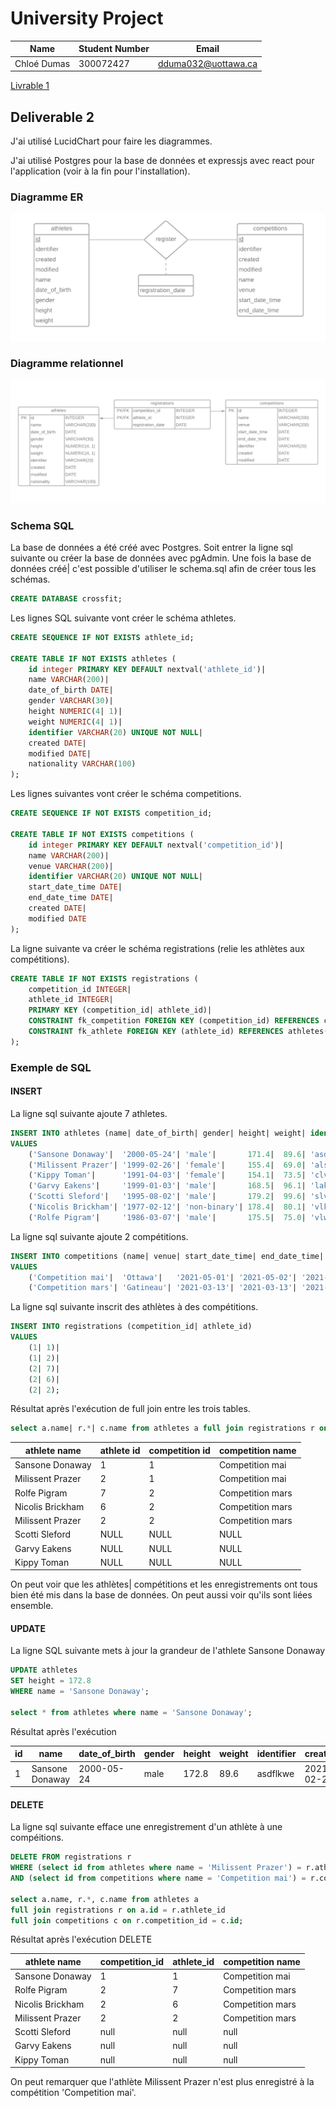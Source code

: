 # University Project

Name | Student Number | Email
-----|----------------|------
Chloé Dumas | 300072427 | dduma032@uottawa.ca

[Livrable 1](livrable1/README.md)

## Deliverable 2

J'ai utilisé LucidChart pour faire les diagrammes.

J'ai utilisé Postgres pour la base de données et expressjs avec react pour l'application (voir à la fin pour l'installation).



### Diagramme ER

![Diagramme ER](Models/modele_er.png)

### Diagramme relationnel

![Diagramme relationnel](Models/modele_relationnel.png)

### Schema SQL

La base de données a été créé avec Postgres.
Soit entrer la ligne sql suivante ou créer la base de données avec pgAdmin.
Une fois la base de données créé| c'est possible d'utiliser le schema.sql afin de créer tous les schémas.

```sql
CREATE DATABASE crossfit;
```

Les lignes SQL suivante vont créer le schéma athletes.

```sql
CREATE SEQUENCE IF NOT EXISTS athlete_id;

CREATE TABLE IF NOT EXISTS athletes (
    id integer PRIMARY KEY DEFAULT nextval('athlete_id')|
    name VARCHAR(200)|
    date_of_birth DATE|
    gender VARCHAR(30)|
    height NUMERIC(4| 1)|
    weight NUMERIC(4| 1)|
    identifier VARCHAR(20) UNIQUE NOT NULL|
    created DATE|
    modified DATE|
    nationality VARCHAR(100)
);
```

Les lignes suivantes vont créer le schéma competitions.

```sql
CREATE SEQUENCE IF NOT EXISTS competition_id;

CREATE TABLE IF NOT EXISTS competitions (
    id integer PRIMARY KEY DEFAULT nextval('competition_id')|
    name VARCHAR(200)|
    venue VARCHAR(200)|
    identifier VARCHAR(20) UNIQUE NOT NULL|
    start_date_time DATE|
    end_date_time DATE|
    created DATE|
    modified DATE
);
```

La ligne suivante va créer le schéma registrations (relie les athlètes aux compétitions).

```sql
CREATE TABLE IF NOT EXISTS registrations (
    competition_id INTEGER|
    athlete_id INTEGER|
    PRIMARY KEY (competition_id| athlete_id)|
    CONSTRAINT fk_competition FOREIGN KEY (competition_id) REFERENCES competitions(id) ON DELETE CASCADE|
    CONSTRAINT fk_athlete FOREIGN KEY (athlete_id) REFERENCES athletes(id) ON DELETE CASCADE
);
```

### Exemple de SQL

#### INSERT

La ligne sql suivante ajoute 7 athletes.

```sql
INSERT INTO athletes (name| date_of_birth| gender| height| weight| identifier| created| modified| nationality) 
VALUES 
    ('Sansone Donaway'|  '2000-05-24'| 'male'|       171.4|  89.6| 'asdflkwe'| '2021-02-23 19:17:00'| '2021-02-23 19:17:00'| 'Canada'    )|
    ('Milissent Prazer'| '1999-02-26'| 'female'|     155.4|  69.0| 'alsdfkje'| '2021-02-23 19:17:00'| '2021-02-23 19:17:00'| 'Canada'    )|
    ('Kippy Toman'|      '1991-04-03'| 'female'|     154.1|  73.5| 'clvjwo'|   '2021-02-23 19:17:00'| '2021-02-23 19:17:00'| 'États-Unis')|
    ('Garvy Eakens'|     '1999-01-03'| 'male'|       168.5|  96.1| 'lakjve'|   '2021-02-23 19:17:00'| '2021-02-23 19:17:00'| 'France'    )|
    ('Scotti Sleford'|   '1995-08-02'| 'male'|       179.2|  99.6| 'slvjeew'|  '2021-02-23 19:17:00'| '2021-02-23 19:17:00'|'États-Unis' )|
    ('Nicolis Brickham'| '1977-02-12'| 'non-binary'| 178.4|  80.1| 'vlkjewo'|  '2021-02-23 19:17:00'| '2021-02-23 19:17:00'| 'Canada'    )|
    ('Rolfe Pigram'|     '1986-03-07'| 'male'|       175.5|  75.0| 'vlwkjei'|  '2021-02-23 19:17:00'| '2021-02-23 19:17:00'| 'Canada'    );
```

La ligne sql suivante ajoute 2 compétitions.

```sql
INSERT INTO competitions (name| venue| start_date_time| end_date_time| created| modified| identifier)
VALUES
    ('Competition mai'|  'Ottawa'|   '2021-05-01'| '2021-05-02'| '2021-02-23 19:17:00'| '2021-02-23 19:17:00'| 'lsdkfjio')|
    ('Competition mars'| 'Gatineau'| '2021-03-13'| '2021-03-13'| '2021-02-23 19:17:00'| '2021-02-23 19:17:00'| 'wsldjio' );
```

La ligne sql suivante inscrit des athlètes à des compétitions.

```sql
INSERT INTO registrations (competition_id| athlete_id)
VALUES
    (1| 1)|
    (1| 2)|
    (2| 7)|
    (2| 6)|
    (2| 2);
```

Résultat après l'exécution de full join entre les trois tables.

```sql
select a.name| r.*| c.name from athletes a full join registrations r on a.id = r.athlete_id full join competitions c on r.competition_id = c.id;
```

athlete name | athlete id|competition id|competition name
-------------|-----------|--------------|----------------
Sansone Donaway | 1 | 1 | Competition mai | 
Milissent Prazer | 2 | 1 | Competition mai | 
Rolfe Pigram | 7 | 2 | Competition mars | 
Nicolis Brickham | 6 | 2 | Competition mars | 
Milissent Prazer | 2 | 2 | Competition mars | 
Scotti Sleford | NULL | NULL | NULL | 
Garvy Eakens | NULL | NULL | NULL | 
Kippy Toman | NULL | NULL | NULL

On peut voir que les athlètes| compétitions et les enregistrements ont tous bien été mis dans la base de données. On peut aussi voir qu'ils sont liées ensemble.

#### UPDATE

La ligne SQL suivante mets à jour la grandeur de l'athlete Sansone Donaway

```sql
UPDATE athletes
SET height = 172.8
WHERE name = 'Sansone Donaway';

select * from athletes where name = 'Sansone Donaway';
```

Résultat après l'exécution

id|name|date_of_birth|gender|height|weight|identifier|created|modified|nationality
--|----|-------------|------|------|------|----------|-------|--------|-----------
1|Sansone Donaway|2000-05-24|male|172.8|89.6|asdflkwe|2021-02-23|2021-02-23|Canada

#### DELETE

La ligne sql suivante efface une enregistrement d'un athlète à une compéitions.

```sql
DELETE FROM registrations r
WHERE (select id from athletes where name = 'Milissent Prazer') = r.athlete_id 
AND (select id from competitions where name = 'Competition mai') = r.competition_id;

select a.name, r.*, c.name from athletes a 
full join registrations r on a.id = r.athlete_id 
full join competitions c on r.competition_id = c.id;
```

Résultat après l'exécution DELETE

athlete name|competition_id|athlete_id|competition name
----|--------------|----------|--------
Sansone Donaway|1|1|Competition mai
Rolfe Pigram|2|7|Competition mars
Nicolis Brickham|2|6|Competition mars
Milissent Prazer|2|2|Competition mars
Scotti Sleford|null|null|null
Garvy Eakens|null|null|null
Kippy Toman|null|null|null

On peut remarquer que l'athlète Milissent Prazer n'est plus enregistré à la compétition 'Competition mai'.


